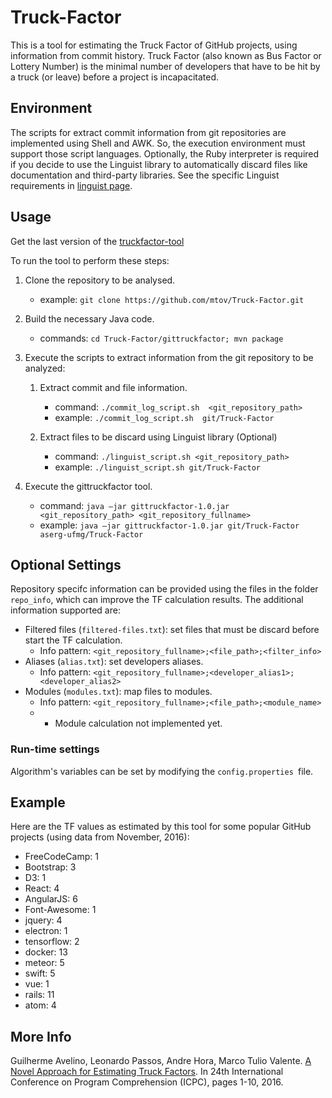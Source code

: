 # Truck-Factor

This is a tool for estimating the Truck Factor of GitHub projects, using information from commit history. Truck Factor (also known as Bus Factor or Lottery Number) is the minimal number of developers that have to be hit by a truck (or leave) before a project is incapacitated.

## Environment 

The scripts for extract commit information from git repositories are implemented using Shell and AWK. So, the execution environment must support those script languages.  Optionally, the Ruby interpreter is required if you decide to use the Linguist library to automatically discard files like documentation and third-party libraries. See the specific Linguist requirements in [linguist page](https://github.com/github/linguist).

## Usage

Get the last version of the [truckfactor-tool](https://github.com/mtov/Truck-Factor/releases)

To run the tool to perform these steps:

1. Clone the repository to be analysed.
	- example: ```git clone https://github.com/mtov/Truck-Factor.git```

2. Build the necessary Java code.
	- commands: ```cd Truck-Factor/gittruckfactor; mvn package```

2. Execute the scripts to extract information from the git repository to be analyzed:
    1. Extract commit and file information. 
        - command: ```./commit_log_script.sh  <git_repository_path>```
        - example: ```./commit_log_script.sh  git/Truck-Factor```
	
	
    2. Extract files to be discard using Linguist library (Optional)
        - command: ```./linguist_script.sh <git_repository_path>```
        - example: ```./linguist_script.sh git/Truck-Factor```
	
3. Execute the gittruckfactor tool.
    - command: ```java –jar gittruckfactor-1.0.jar <git_repository_path> <git_repository_fullname>```
    - example: ```java –jar gittruckfactor-1.0.jar git/Truck-Factor aserg-ufmg/Truck-Factor```

## Optional Settings

Repository specifc information can be provided using the files in the folder `repo_info`, which  can improve the TF calculation results. The additional information supported are:

* Filtered files (`filtered-files.txt`): set files that must be discard before start the TF calculation. 
  * Info pattern: `<git_repository_fullname>;<file_path>;<filter_info>`
* Aliases (`alias.txt`): set developers aliases.
  * Info pattern: `<git_repository_fullname>;<developer_alias1>;<developer_alias2>`
* Modules (`modules.txt`): map files to modules. 
  * Info pattern: `<git_repository_fullname>;<file_path>;<module_name>`
  * * Module calculation not implemented yet.

### Run-time settings
Algorithm's variables can be set by modifying the `config.properties `file.

## Example

Here are the TF values as estimated by this tool for some popular GitHub projects (using data from November, 2016):

* FreeCodeCamp: 1
* Bootstrap: 3
* D3: 1
* React: 4
* AngularJS: 6
* Font-Awesome: 1
* jquery: 4
* electron: 1
* tensorflow: 2
* docker: 13
* meteor: 5
* swift: 5
* vue: 1
* rails: 11
* atom: 4

## More Info

Guilherme Avelino, Leonardo Passos, Andre Hora, Marco Tulio Valente. [A Novel Approach for Estimating Truck Factors](https://arxiv.org/abs/1604.06766). In 24th International Conference on Program Comprehension (ICPC), pages 1-10, 2016.
